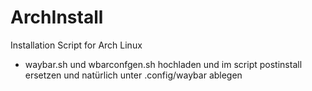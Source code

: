 # ArchInstall
Installation Script for Arch Linux
- waybar.sh und wbarconfgen.sh hochladen und im script postinstall ersetzen und natürlich unter .config/waybar ablegen
